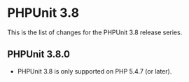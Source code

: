 PHPUnit 3.8
===========

This is the list of changes for the PHPUnit 3.8 release series.

PHPUnit 3.8.0
-------------

* PHPUnit 3.8 is only supported on PHP 5.4.7 (or later).
